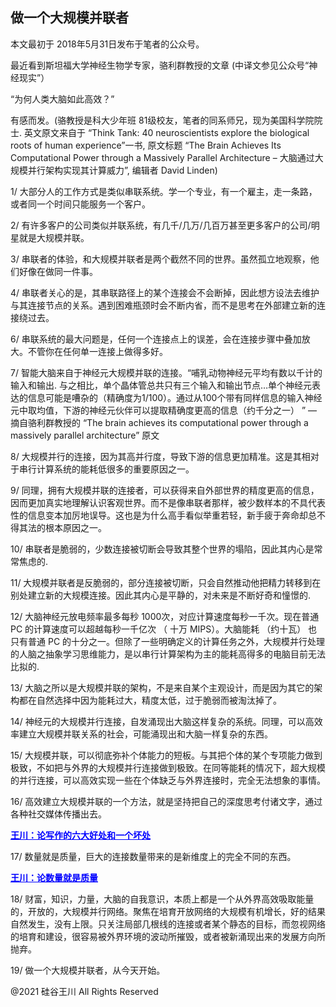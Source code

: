 ## 做一个大规模并联者

本文最初于 2018年5月31日发布于笔者的公众号。

最近看到斯坦福大学神经生物学专家，骆利群教授的文章 (中译文参见公众号“神经现实”）

“为何人类大脑如此高效？”

有感而发。(骆教授是科大少年班 81级校友，笔者的同系师兄，现为美国科学院院士. 英文原文来自于 &#8220;Think Tank: 40
neuroscientists explore the biological roots of human experience&#8221;一书, 原文标题 &#8220;The Brain Achieves Its
Computational Power through a Massively Parallel Architecture &#8211; 大脑通过大规模并行架构实现其计算威力&#8221;, 编辑者
David Linden)

1/ 大部分人的工作方式是类似串联系统。学一个专业，有一个雇主，走一条路，或者同一个时间只能服务一个客户。

2/ 有许多客户的公司类似并联系统，有几千/几万/几百万甚至更多客户的公司/明星就是大规模并联。

3/ 串联者的体验，和大规模并联者是两个截然不同的世界。虽然孤立地观察，他们好像在做同一件事。

4/ 串联者关心的是，其串联路径上的某个连接会不会断掉，因此想方设法去维护与其连接节点的关系。遇到困难瓶颈时会不断内省，而不是思考在外部建立新的连接绕过去。

6/ 串联系统的最大问题是，任何一个连接点上的误差，会在连接步骤中叠加放大。不管你在任何单一连接上做得多好。

7/ 智能大脑来自于神经元大规模并联的连接。“哺乳动物神经元平均有数以千计的输入和输出.
与之相比，单个晶体管总共只有三个输入和输出节点&#8230;单个神经元表达的信息可能是嘈杂的（精确度为1/100）。通过从100个带有同样信息的输入神经元中取均值，下游的神经元伙伴可以提取精确度更高的信息（约千分之一）
&#8221; &#8212; 摘自骆利群教授的 &#8220;The brain achieves its computational power through a massively parallel
architecture&#8221; 原文

8/ 大规模并行的连接，因为其高并行度，导致下游的信息更加精准。这是其相对于串行计算系统的能耗低很多的重要原因之一。

9/ 同理，拥有大规模并联的连接者，可以获得来自外部世界的精度更高的信息，因而更加真实地理解认识客观世界。而不是像串联者那样，被少数样本的不具代表性的信息变本加厉地误导。这也是为什么高手看似举重若轻，新手疲于奔命却总不得其法的根本原因之一。

10/ 串联者是脆弱的，少数连接被切断会导致其整个世界的塌陷，因此其内心是常常焦虑的.

11/ 大规模并联者是反脆弱的，部分连接被切断，只会自然推动他把精力转移到在别处建立新的大规模连接。因此其内心是平静的，对未来是不断好奇和憧憬的.

12/ 大脑神经元放电频率最多每秒 1000次，对应计算速度每秒一千次。现在普通 PC 的计算速度可以超越每秒一千亿次 （ 十万
MIPS）。大脑能耗 （约十瓦） 也只有普通 PC 的十分之一。但除了一些明确定义的计算任务之外，大规模并行处理的人脑之抽象学习思维能力，是以串行计算架构为主的能耗高得多的电脑目前无法比拟的.

13/ 大脑之所以是大规模并联的架构，不是来自某个主观设计，而是因为其它的架构都在自然选择中因为能耗过大，精度太低，过于脆弱而被淘汰掉了。

14/ 神经元的大规模并行连接，自发涌现出大脑这样复杂的系统。同理，可以高效率建立大规模并联关系的社会，可能涌现出和大脑一样复杂的东西。

15/ 大规模并联，可以彻底弥补个体能力的短板。与其把个体的某个专项能力做到极致，不如把与外界的大规模并行连接做到极致。在同等能耗的情况下，超大规模的并行连接，可以高效实现一些在个体缺乏与外界连接时，完全无法想象的事情。

16/ 高效建立大规模并联的一个方法，就是坚持把自己的深度思考付诸文字，通过各种社交媒体传播出去。

<strong><a style="color: #0000ff;" href="https://chuan.us/archives/388">王川：论写作的六大好处和一个坏处</a></strong>

17/ 数量就是质量，巨大的连接数量带来的是新维度上的完全不同的东西。

<strong><a style="color: #0000ff;" href="https://chuan.us/archives/394">王川：论数量就是质量</a></strong>

18/
财富，知识，力量，大脑的自我意识，本质上都是一个从外界高效吸取能量的，开放的，大规模并行网络。聚焦在培育开放网络的大规模有机增长，好的结果自然发生，没有上限。只关注局部几根线的连接或者某个静态的目标，而忽视网络的培育和建设，很容易被外界环境的波动所摧毁，或者被新涌现出来的发展方向所抛弃。

19/ 做一个大规模并联者，从今天开始。

@2021 硅谷王川 All Rights Reserved

